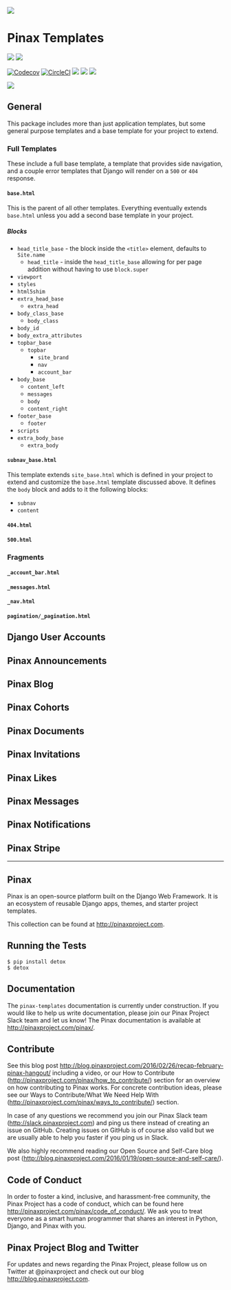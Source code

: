 ![](http://pinaxproject.com/pinax-design/patches/blank.svg)

# Pinax Templates

[![](https://img.shields.io/pypi/v/pinax-templates.svg)](https://pypi.python.org/pypi/pinax-templates/)
[![](https://img.shields.io/badge/license-MIT-blue.svg)](https://pypi.python.org/pypi/pinax-templates/)

[![Codecov](https://img.shields.io/codecov/c/github/pinax/pinax-templates.svg)](https://codecov.io/gh/pinax/pinax-templates)
[![CircleCI](https://circleci.com/gh/pinax/pinax-templates.svg?style=svg)](https://circleci.com/gh/pinax/pinax-templates)
![](https://img.shields.io/github/contributors/pinax/pinax-templates.svg)
![](https://img.shields.io/github/issues-pr/pinax/pinax-templates.svg)
![](https://img.shields.io/github/issues-pr-closed/pinax/pinax-templates.svg)

[![](http://slack.pinaxproject.com/badge.svg)](http://slack.pinaxproject.com/)


## General

This package includes more than just application templates, but some general
purpose templates and a base template for your project to extend.

### Full Templates

These include a full base template, a template that provides side navigation,
and a couple error templates that Django will render on a `500` or `404`
response.

#### `base.html`

This is the parent of all other templates.  Everything eventually extends `base.html`
unless you add a second base template in your project.

##### Blocks

* `head_title_base` - the block inside the `<title>` element, defaults to `Site.name`
  * `head_title` - inside the `head_title_base` allowing for per page addition without having to use `block.super`
* `viewport`
* `styles`
* `html5shim`
* `extra_head_base`
  * `extra_head`
* `body_class_base`
  * `body_class`
* `body_id`
* `body_extra_attributes`
* `topbar_base`
  * `topbar`
    * `site_brand`
    * `nav`
    * `account_bar`
* `body_base`
  * `content_left`
  * `messages`
  * `body`
  * `content_right`
* `footer_base`
  * `footer`
* `scripts`
* `extra_body_base`
  * `extra_body`

#### `subnav_base.html`

This template extends `site_base.html` which is defined in your project to extend
and customize the `base.html` template discussed above.  It defines the `body`
block and adds to it the following blocks:

* `subnav`
* `content`


#### `404.html`

#### `500.html`

### Fragments

#### `_account_bar.html`

#### `_messages.html`

#### `_nav.html`

#### `pagination/_pagination.html`


## Django User Accounts

## Pinax Announcements

## Pinax Blog

## Pinax Cohorts

## Pinax Documents

## Pinax Invitations

## Pinax Likes

## Pinax Messages

## Pinax Notifications

## Pinax Stripe


---

Pinax
------

Pinax is an open-source platform built on the Django Web Framework. It is an ecosystem of reusable Django apps, themes, and starter project templates.

This collection can be found at http://pinaxproject.com.


Running the Tests
-------------------

```
$ pip install detox
$ detox
```


Documentation
---------------

The `pinax-templates` documentation is currently under construction. If you would like to help us write documentation, please join our Pinax Project Slack team and let us know! The Pinax documentation is available at http://pinaxproject.com/pinax/.


Contribute
----------------

See this blog post http://blog.pinaxproject.com/2016/02/26/recap-february-pinax-hangout/ including a video, or our How to Contribute (http://pinaxproject.com/pinax/how_to_contribute/) section for an overview on how contributing to Pinax works. For concrete contribution ideas, please see our Ways to Contribute/What We Need Help With (http://pinaxproject.com/pinax/ways_to_contribute/) section.

In case of any questions we recommend you join our Pinax Slack team (http://slack.pinaxproject.com) and ping us there instead of creating an issue on GitHub. Creating issues on GitHub is of course also valid but we are usually able to help you faster if you ping us in Slack.

We also highly recommend reading our Open Source and Self-Care blog post (http://blog.pinaxproject.com/2016/01/19/open-source-and-self-care/).


Code of Conduct
----------------

In order to foster a kind, inclusive, and harassment-free community, the Pinax Project has a code of conduct, which can be found here  http://pinaxproject.com/pinax/code_of_conduct/. We ask you to treat everyone as a smart human programmer that shares an interest in Python, Django, and Pinax with you.


Pinax Project Blog and Twitter
--------------------------------

For updates and news regarding the Pinax Project, please follow us on Twitter at @pinaxproject and check out our blog http://blog.pinaxproject.com.
